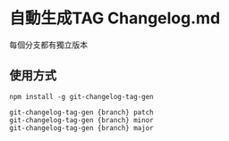 # 自動生成TAG Changelog.md
每個分支都有獨立版本

## 使用方式

```shell
npm install -g git-changelog-tag-gen
```

```shell
git-changelog-tag-gen {branch} patch
git-changelog-tag-gen {branch} minor
git-changelog-tag-gen {branch} major
```